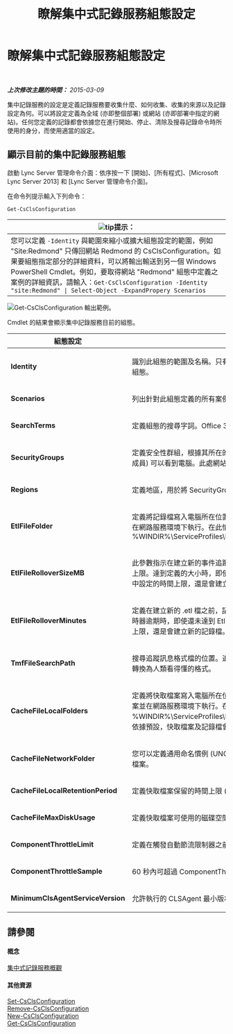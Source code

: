 ﻿---
title: 瞭解集中式記錄服務組態設定
TOCTitle: 瞭解集中式記錄服務組態設定
ms:assetid: 3c34e600-0b91-43dc-b4cc-90b6a70ee12e
ms:mtpsurl: https://technet.microsoft.com/zh-tw/library/JJ688029(v=OCS.15)
ms:contentKeyID: 49890026
ms.date: 08/10/2015
mtps_version: v=OCS.15
ms.translationtype: HT
---

# 瞭解集中式記錄服務組態設定

 

_**上次修改主題的時間：** 2015-03-09_

集中記錄服務的設定是定義記錄服務要收集什麼、如何收集、收集的來源以及記錄設定為何。可以將設定定義為全域 (亦即整個部署) 或網站 (亦即部署中指定的網站)。任何您定義的記錄都會依據您在進行開始、停止、清除及搜尋記錄命令時所使用的身分，而使用適當的設定。

## 顯示目前的集中記錄服務組態

啟動 Lync Server 管理命令介面：依序按一下 \[開始\]、\[所有程式\]、\[Microsoft Lync Server 2013\] 和 \[Lync Server 管理命令介面\]。

在命令列提示輸入下列命令：

    Get-CsClsConfiguration

<table>
<thead>
<tr class="header">
<th><img src="images/JJ205025.tip(OCS.15).gif" title="tip" alt="tip" />提示：</th>
</tr>
</thead>
<tbody>
<tr class="odd">
<td>您可以定義 <code>-Identity</code> 與範圍來縮小或擴大組態設定的範圍，例如 &quot;Site:Redmond&quot; 只傳回網站 Redmond 的 CsClsConfiguration。如果要組態指定部分的詳細資料，可以將輸出輸送到另一個 Windows PowerShell Cmdlet。例如，要取得網站 &quot;Redmond&quot; 組態中定義之案例的詳細資訊，請輸入：<code>Get-CsClsConfiguration -Identity &quot;site:Redmond&quot; | Select-Object -ExpandPropery Scenarios</code></td>
</tr>
</tbody>
</table>


![Get-CsClsConfiguration 輸出範例。](images/JJ688029.23f98ddc-fc48-499a-b6c5-752611f2a0b0(OCS.15).jpg "Get-CsClsConfiguration 輸出範例。")

Cmdlet 的結果會顯示集中記錄服務目前的組態。


<table>
<colgroup>
<col style="width: 50%" />
<col style="width: 50%" />
</colgroup>
<thead>
<tr class="header">
<th>組態設定</th>
<th>說明</th>
</tr>
</thead>
<tbody>
<tr class="odd">
<td><p><strong>Identity</strong></p></td>
<td><p>識別此組態的範圍及名稱。只有一個全域組態，而每個網站有一個組態。</p></td>
</tr>
<tr class="even">
<td><p><strong>Scenarios</strong></p></td>
<td><p>列出針對此組態定義的所有案例。</p></td>
</tr>
<tr class="odd">
<td><p><strong>SearchTerms</strong></p></td>
<td><p>定義組態的搜尋字詞。Office 365，非內部部署。</p></td>
</tr>
<tr class="even">
<td><p><strong>SecurityGroups</strong></p></td>
<td><p>定義安全性群組，根據其所在的網站，控制誰 (亦即安全性群組的成員) 可以看到電腦。此處網站指的是定義於拓撲產生器的網站。</p></td>
</tr>
<tr class="odd">
<td><p><strong>Regions</strong></p></td>
<td><p>定義地區，用於將 SecurityGroups 集合至地區，例如 EMEA。</p></td>
</tr>
<tr class="even">
<td><p><strong>EtlFileFolder</strong></p></td>
<td><p>定義將記錄檔寫入電腦所在位置的路徑。CLSAgent 寫入記錄檔並在網路服務環境下執行。在此情況下，%TEMP% 會展開為 %WINDIR%\ServiceProfiles\NetworkService\AppData\Local</p></td>
</tr>
<tr class="odd">
<td><p><strong>EtlFileRolloverSizeMB</strong></p></td>
<td><p>此參數指示在建立新的事件追蹤記錄 (.etl) 檔之前，記錄檔的大小上限。達到定義的大小時，即使還未達到 EtlFileRolloverMinutes 中設定的時間上限，還是會建立新的記錄檔。</p></td>
</tr>
<tr class="even">
<td><p><strong>EtlFileRolloverMinutes</strong></p></td>
<td><p>定義在建立新的 .etl 檔之前，記錄檔可以存在的時間上限 (分)。計時器逾期時，即使還未達到 EtlFileRolloverSizeMB 中設定的大小上限，還是會建立新的記錄檔。</p></td>
</tr>
<tr class="odd">
<td><p><strong>TmfFileSearchPath</strong></p></td>
<td><p>搜尋追蹤訊息格式檔的位置。追蹤訊息格式檔是用於將二進位檔案轉換為人類看得懂的格式。</p></td>
</tr>
<tr class="even">
<td><p><strong>CacheFileLocalFolders</strong></p></td>
<td><p>定義將快取檔案寫入電腦所在位置的路徑。CLSAgent 寫入快取檔案並在網路服務環境下執行。在此情況下，%TEMP% 會展開為 %WINDIR%\ServiceProfiles\NetworkService\AppData\Local。依據預設，快取檔案及記錄檔會寫入相同的目錄。</p></td>
</tr>
<tr class="odd">
<td><p><strong>CacheFileNetworkFolder</strong></p></td>
<td><p>您可以定義通用命名慣例 (UNC) 路徑，以在記錄作業時接收快取檔案。</p></td>
</tr>
<tr class="even">
<td><p><strong>CacheFileLocalRetentionPeriod</strong></p></td>
<td><p>定義快取檔案保留的時間上限 (天)。</p></td>
</tr>
<tr class="odd">
<td><p><strong>CacheFileMaxDiskUsage</strong></p></td>
<td><p>定義快取檔案可使用的磁碟空間百分比。</p></td>
</tr>
<tr class="even">
<td><p><strong>ComponentThrottleLimit</strong></p></td>
<td><p>定義在觸發自動節流限制器之前，元件每秒可以產生的追蹤上限。</p></td>
</tr>
<tr class="odd">
<td><p><strong>ComponentThrottleSample</strong></p></td>
<td><p>60 秒內可超過 ComponentThrottleLimit 的次數。</p></td>
</tr>
<tr class="even">
<td><p><strong>MinimumClsAgentServiceVersion</strong></p></td>
<td><p>允許執行的 CLSAgent 最小版本。此元素是針對 Office 365。</p></td>
</tr>
</tbody>
</table>


## 請參閱

#### 概念

[集中式記錄服務概觀](lync-server-2013-overview-of-the-centralized-logging-service.md)  

#### 其他資源

[Set-CsClsConfiguration](https://docs.microsoft.com/en-us/powershell/module/skype/Set-CsClsConfiguration)  
[Remove-CsClsConfiguration](https://docs.microsoft.com/en-us/powershell/module/skype/Remove-CsClsConfiguration)  
[New-CsClsConfiguration](https://docs.microsoft.com/en-us/powershell/module/skype/New-CsClsConfiguration)  
[Get-CsClsConfiguration](https://docs.microsoft.com/en-us/powershell/module/skype/Get-CsClsConfiguration)

